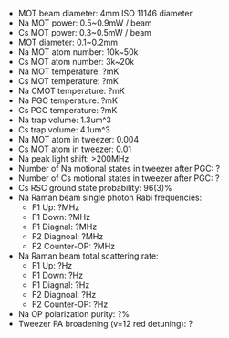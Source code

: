 * MOT beam diameter: 4mm ISO 11146 diameter
* Na MOT power: 0.5~0.9mW / beam
* Cs MOT power: 0.3~0.5mW / beam
* MOT diameter: 0.1~0.2mm
* Na MOT atom number: 10k~50k
* Cs MOT atom number: 3k~20k
* Na MOT temperature: ?mK
* Cs MOT temperature: ?mK
* Na CMOT temperature: ?mK
* Na PGC temperature: ?mK
* Cs PGC temperature: ?mK
* Na trap volume: 1.3um^3
* Cs trap volume: 4.1um^3
* Na MOT atom in tweezer: 0.004
* Cs MOT atom in tweezer: 0.01
* Na peak light shift: >200MHz
* Number of Na motional states in tweezer after PGC: ?
* Number of Cs motional states in tweezer after PGC: ?
* Cs RSC ground state probability: 96(3)%
* Na Raman beam single photon Rabi frequencies:
    * F1 Up: ?MHz
    * F1 Down: ?MHz
    * F1 Diagnal: ?MHz
    * F2 Diagnoal: ?MHz
    * F2 Counter-OP: ?MHz
* Na Raman beam total scattering rate:
    * F1 Up: ?Hz
    * F1 Down: ?Hz
    * F1 Diagnal: ?Hz
    * F2 Diagnoal: ?Hz
    * F2 Counter-OP: ?Hz
* Na OP polarization purity: ?%
* Tweezer PA broadening (v=12 red detuning): ?
